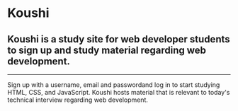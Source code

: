 # Koushi

## Koushi is a study site for web developer students to sign up and study material regarding web development.
---
Sign up with a username, email and passwordand log in to start studying HTML, CSS, and JavaScript. Koushi hosts material that is relevant to today's technical interview regarding web development.

